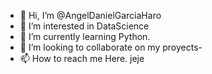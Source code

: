 - 👋 Hi, I’m @AngelDanielGarciaHaro
- 👀 I’m interested in DataScience
- 🌱 I’m currently learning Python.
- 💞️ I’m looking to collaborate on my proyects-
- 📫 How to reach me Here. jeje 

<!---
AngelDanielGarciaHaro/AngelDanielGarciaHaro is a ✨ special ✨ repository because its `README.md` (this file) appears on your GitHub profile.
You can click the Preview link to take a look at your changes.
--->
